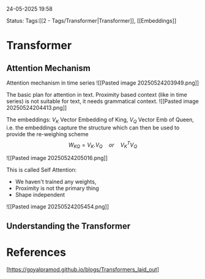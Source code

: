 24-05-2025
19:58

Status:
Tags:[[2 - Tags/Transformer|Transformer]], [[Embeddings]]
# Transformer

## Attention Mechanism
Attention mechanism in time series
![[Pasted image 20250524203949.png]]

The basic plan for attention in text. Proximity based context (like in time series) is not suitable for text, it needs grammatical context.
![[Pasted image 20250524204413.png]]

The embeddings: $V_{K}$ Vector Embedding of King, $V_{Q}$ Vector Emb of Queen,
i.e. the embeddings capture the structure which can then be used to provide the re-weighing scheme
$$
W_{KQ}=V_{K}.V_{Q} \quad or \quad V_{K}^TV_{Q}
$$

![[Pasted image 20250524205016.png]]

This is called Self Attention: 
- We haven't trained any weights, 
- Proximity is not the primary thing
- Shape independent

![[Pasted image 20250524205454.png]]



## Understanding the Transformer


# References
[https://goyalpramod.github.io/blogs/Transformers_laid_out]
